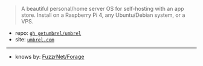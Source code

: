 
[repo]: https://github.com/getumbrel/umbrel.git

> A beautiful personal/home server OS for self-hosting with an app store. Install on a Raspberry Pi 4, any Ubuntu/Debian system, or a VPS.
> 

[site]: https://umbrel.com

- repo: [`gh getumbrel/umbrel`][repo]
- site: [`umbrel.com`][site]



----

- knows by: [FuzzrNet/Forage][forage-repo]

[forage-repo]: https://github.com/FuzzrNet/Forage.git
